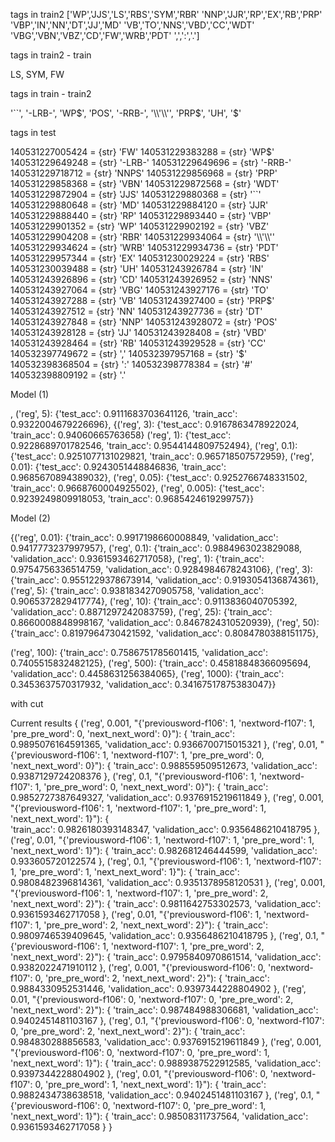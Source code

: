 tags in train2
['WP','JJS','LS','RBS','SYM','RBR'
'NNP','JJR','RP','EX','RB','PRP'
'VBP','IN','NN','DT','JJ','MD'
'VB','TO','NNS','VBD','CC','WDT'
'VBG','VBN','VBZ','CD','FW','WRB','PDT'
',',':','.']

tags in train2 - train

LS, SYM, FW

tags in train - train2

'``', '-LRB-', 'WP$', 'POS', '-RRB-', '\\'\\'', 'PRP$', 'UH', '$'


tags in test

140531227005424 = {str} 'FW'
140531229383288 = {str} 'WP$'
140531229649248 = {str} '-LRB-'
140531229649696 = {str} '-RRB-'
140531229718712 = {str} 'NNPS'
140531229856968 = {str} 'PRP'
140531229858368 = {str} 'VBN'
140531229872568 = {str} 'WDT'
140531229872904 = {str} 'JJS'
140531229880368 = {str} '``'
140531229880648 = {str} 'MD'
140531229884120 = {str} 'JJR'
140531229888440 = {str} 'RP'
140531229893440 = {str} 'VBP'
140531229901352 = {str} 'WP'
140531229902192 = {str} 'VBZ'
140531229904208 = {str} 'RBR'
140531229934064 = {str} '\\'\\''
140531229934624 = {str} 'WRB'
140531229934736 = {str} 'PDT'
140531229957344 = {str} 'EX'
140531230029224 = {str} 'RBS'
140531230039488 = {str} 'UH'
140531243926784 = {str} 'IN'
140531243926896 = {str} 'CD'
140531243926952 = {str} 'NNS'
140531243927064 = {str} 'VBG'
140531243927176 = {str} 'TO'
140531243927288 = {str} 'VB'
140531243927400 = {str} 'PRP$'
140531243927512 = {str} 'NN'
140531243927736 = {str} 'DT'
140531243927848 = {str} 'NNP'
140531243928072 = {str} 'POS'
140531243928128 = {str} 'JJ'
140531243928408 = {str} 'VBD'
140531243928464 = {str} 'RB'
140531243929528 = {str} 'CC'
140532397749672 = {str} ','
140532397957168 = {str} '$'
140532398368504 = {str} ':'
140532398778384 = {str} '#'
140532398809192 = {str} '.'


Model (1)

, 
('reg', 5): {'test_acc': 0.9111683703641126, 'train_acc': 0.9322004679226696},
{('reg', 3): {'test_acc': 0.9167863478922024, 'train_acc': 0.94060665763658} 
('reg', 1): {'test_acc': 0.9228689701782546, 'train_acc': 0.9544144809752494}, 
('reg', 0.1): {'test_acc': 0.9251077131029821, 'train_acc': 0.965718507572959}, 
('reg', 0.01): {'test_acc': 0.9243051448846836, 'train_acc': 0.9685670894389032}, 
('reg', 0.05): {'test_acc': 0.9252766748331502, 'train_acc': 0.9668760004925502}, 
('reg', 0.005): {'test_acc': 0.9239249809918053, 'train_acc': 0.9685424619299757}}


Model (2)

{('reg', 0.01): {'train_acc': 0.9917198660008849, 'validation_acc': 0.9417773237997957}, 
('reg', 0.1): {'train_acc': 0.9884963023829088, 'validation_acc': 0.9361593462717058}, 
('reg', 1): {'train_acc': 0.9754756336514759, 'validation_acc': 0.9284984678243106}, 
('reg', 3): {'train_acc': 0.9551229378673914, 'validation_acc': 0.9193054136874361}, 
('reg', 5): {'train_acc': 0.9381834270905758, 'validation_acc': 0.9065372829417774}, 
('reg', 10): {'train_acc': 0.9113836040705392, 'validation_acc': 0.8871297242083759}, 
('reg', 25): {'train_acc': 0.8660008848998167, 'validation_acc': 0.8467824310520939}, 
('reg', 50): {'train_acc': 0.8197964730421592, 'validation_acc': 0.8084780388151175}, 


('reg', 100): {'train_acc': 0.7586751785601415, 'validation_acc': 0.7405515832482125}, 
('reg', 500): {'train_acc': 0.45818848366095694, 'validation_acc': 0.4458631256384065}, 
('reg', 1000): {'train_acc': 0.3453637570317932, 'validation_acc': 0.34167517875383047}}

with cut

Current results {
	('reg', 0.001, "{'previousword-f106': 1, 'nextword-f107': 1, 'pre_pre_word': 0, 'next_next_word': 0}"): {
		'train_acc': 0.9895076164591365,
		'validation_acc': 0.9366700715015321
	},
	('reg', 0.01, "{'previousword-f106': 1, 'nextword-f107': 1, 'pre_pre_word': 0, 'next_next_word': 0}"): {
		'train_acc': 0.988559509512673,
		'validation_acc': 0.9387129724208376
	},
	('reg', 0.1, "{'previousword-f106': 1, 'nextword-f107': 1, 'pre_pre_word': 0, 'next_next_word': 0}"): {
		'train_acc': 0.9852727387649327,
		'validation_acc': 0.9376915219611849
	},
	('reg', 0.001, "{'previousword-f106': 1, 'nextword-f107': 1, 'pre_pre_word': 1, 'next_next_word': 1}"): {   
		'train_acc': 0.9826180393148347,
		'validation_acc': 0.9356486210418795
	},
	('reg', 0.01, "{'previousword-f106': 1, 'nextword-f107': 1, 'pre_pre_word': 1, 'next_next_word': 1}"): {
		'train_acc': 0.982681246444599,
		'validation_acc': 0.933605720122574
	},
	('reg', 0.1, "{'previousword-f106': 1, 'nextword-f107': 1, 'pre_pre_word': 1, 'next_next_word': 1}"): {
		'train_acc': 0.9808482396814361,
		'validation_acc': 0.9351378958120531
	},
	('reg', 0.001, "{'previousword-f106': 1, 'nextword-f107': 1, 'pre_pre_word': 2, 'next_next_word': 2}"): {
		'train_acc': 0.9811642753302573,
		'validation_acc': 0.9361593462717058
	},
	('reg', 0.01, "{'previousword-f106': 1, 'nextword-f107': 1, 'pre_pre_word': 2, 'next_next_word': 2}"): {
		'train_acc': 0.9809746539409645,
		'validation_acc': 0.9356486210418795
	},
	('reg', 0.1, "{'previousword-f106': 1, 'nextword-f107': 1, 'pre_pre_word': 2, 'next_next_word': 2}"): {
		'train_acc': 0.9795840970861514,
		'validation_acc': 0.9382022471910112
	},
	('reg', 0.001, "{'previousword-f106': 0, 'nextword-f107': 0, 'pre_pre_word': 2, 'next_next_word': 2}"): {
		'train_acc': 0.9884330952531446,
		'validation_acc': 0.9397344228804902
	},
	('reg', 0.01, "{'previousword-f106': 0, 'nextword-f107': 0, 'pre_pre_word': 2, 'next_next_word': 2}"): {
		'train_acc': 0.987484988306681,
		'validation_acc': 0.9402451481103167
	},
	('reg', 0.1, "{'previousword-f106': 0, 'nextword-f107': 0, 'pre_pre_word': 2, 'next_next_word': 2}"): {
		'train_acc': 0.984830288856583,
		'validation_acc': 0.9376915219611849
	},
	('reg', 0.001, "{'previousword-f106': 0, 'nextword-f107': 0, 'pre_pre_word': 1, 'next_next_word': 1}"): {
		'train_acc': 0.9889387522912585,
		'validation_acc': 0.9397344228804902
	},
	('reg', 0.01, "{'previousword-f106': 0, 'nextword-f107': 0, 'pre_pre_word': 1, 'next_next_word': 1}"): {
		'train_acc': 0.9882434738638518,
		'validation_acc': 0.9402451481103167
	},
	('reg', 0.1, "{'previousword-f106': 0, 'nextword-f107': 0, 'pre_pre_word': 1, 'next_next_word': 1}"): {
		'train_acc': 0.98508311737564,
		'validation_acc': 0.9361593462717058
	}
}